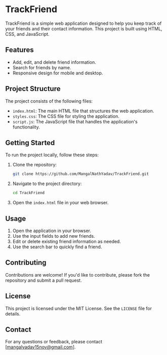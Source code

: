 # TrackFriend

TrackFriend is a simple web application designed to help you keep track of your friends and their contact information. This project is built using HTML, CSS, and JavaScript.

## Features

- Add, edit, and delete friend information.
- Search for friends by name.
- Responsive design for mobile and desktop.

## Project Structure

The project consists of the following files:

- `index.html`: The main HTML file that structures the web application.
- `styles.css`: The CSS file for styling the application.
- `script.js`: The JavaScript file that handles the application's functionality.

## Getting Started

To run the project locally, follow these steps:

1. Clone the repository:
   ```bash
   git clone https://github.com/MangalNathYadav/TrackFriend.git
   ```

2. Navigate to the project directory:
   ```bash
   cd TrackFriend
   ```

3. Open the `index.html` file in your web browser.

## Usage

1. Open the application in your browser.
2. Use the input fields to add new friends.
3. Edit or delete existing friend information as needed.
4. Use the search bar to quickly find a friend.

## Contributing

Contributions are welcome! If you'd like to contribute, please fork the repository and submit a pull request.

## License

This project is licensed under the MIT License. See the `LICENSE` file for details.

## Contact

For any questions or feedback, please contact [mangalyadav15nov@gmail.com].
